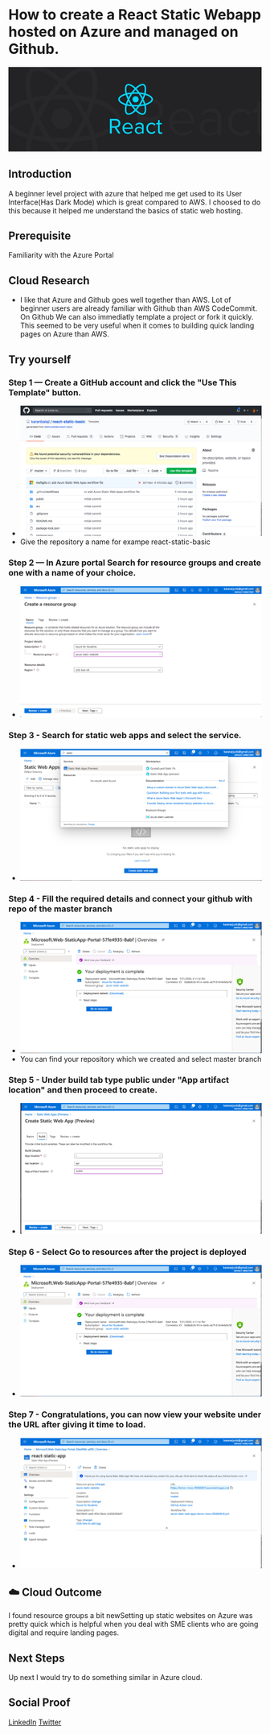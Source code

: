 # How to create a React Static Webapp hosted on Azure and managed on Github.

![placeholder image](images/react.jpeg)

## Introduction

A beginner level project with azure that helped me get used to its User Interface(Has Dark Mode) which is great compared to AWS. I choosed to do this because it helped me understand the basics of static web hosting.

## Prerequisite

Familiarity with the Azure Portal

## Cloud Research

- I like that Azure and Github goes well together than AWS. Lot of beginner users are already familiar with Github than AWS CodeCommit. On Github We can also immediatly template a project or fork it quickly. This seemed to be very useful when it comes to building quick landing pages on Azure than AWS.

## Try yourself

### Step 1 — Create a GitHub account and click the "Use This Template" button.
- ![Screenshot](images/step-0.1.png)
- Give the repository a name for exampe react-static-basic

### Step 2 — In Azure portal Search for resource groups and create one with a name of your choice.
- ![placeholder image](images/step-2.png)

### Step 3 - Search for static web apps and select the service.
- ![placeholder image](images/step-3.png)


### Step 4 - Fill the required details and connect your github with repo of the master branch
- ![placeholder image](images/step-6.png)
- You can find your repository which we created and select master branch

### Step 5 - Under build tab type public under "App artifact location" and then proceed to create.
- ![placeholder image](images/step-5.png)
    
### Step 6 - Select Go to resources after the project is deployed 
- ![placeholder image](images/step-6.png)

### Step 7 - Congratulations, you can now view your website under the URL after giving it time to load.
- ![placeholder image](images/step-7.png)

## ☁️ Cloud Outcome

I found resource groups a bit newSetting up static websites on Azure was pretty quick which is helpful when you deal with SME clients who are going digital and require landing pages.

## Next Steps

Up next I would try to do something similar in Azure cloud.

## Social Proof

[LinkedIn](https://www.linkedin.com/posts/karanbalaji_karanbalaji100daysofcloud-activity-6691067063806623744-LOGw)
[Twitter](https://twitter.com/Karanbalaji047/status/1285299628594921473)


